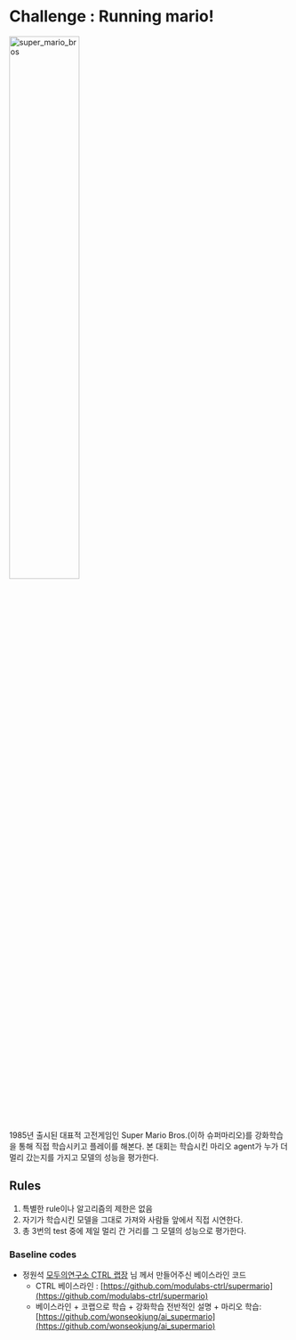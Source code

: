# Challenge : Running mario!

<img width="50%" alt="super_mario_bros" src="https://user-images.githubusercontent.com/11681225/49063538-084cd980-f25b-11e8-9a52-a84131bf2fad.jpeg">

1985년 출시된 대표적 고전게임인 Super Mario Bros.(이하 슈퍼마리오)를 
강화학습을 통해 직접 학습시키고 플레이를 해본다.
본 대회는 학습시킨 마리오 agent가 누가 더 멀리 갔는지를 가지고 모델의 성능을 평가한다.


## Rules
1. 특별한 rule이나 알고리즘의 제한은 없음
2. 자기가 학습시킨 모델을 그대로 가져와 사람들 앞에서 직접 시연한다.
3. 총 3번의 test 중에 제일 멀리 간 거리를 그 모델의 성능으로 평가한다.


### Baseline codes
* 정원석 [모두의연구소 CTRL 랩장](https://github.com/modulabs-ctrl) 님 께서 만들어주신 베이스라인 코드
  * CTRL 베이스라인 : 
  [https://github.com/modulabs-ctrl/supermario](https://github.com/modulabs-ctrl/supermario)
  *  베이스라인 + 코랩으로 학습 + 강화학습 전반적인 설명 + 마리오 학습:
  [https://github.com/wonseokjung/ai_supermario](https://github.com/wonseokjung/ai_supermario)



